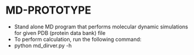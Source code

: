 # MD-PROTOTYPE
- Stand alone MD program that performs molecular dynamic simulations for given PDB (protein data bank) file
- To perform calculation, run the following command:
- python md_dirver.py -h


